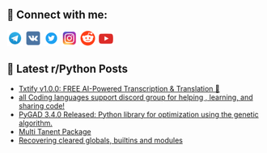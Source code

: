 ## 🔎 Connect with me:
[<img src="https://github.com/bullbesh/bullbesh/blob/main/images/Telegram.png" width="32" height="32" />](https://t.me/bullbesh)
[<img src="https://github.com/bullbesh/bullbesh/blob/main/images/VK.png" width="32" height="32" />](https://vk.com/bullbesh)
[<img src="https://github.com/bullbesh/bullbesh/blob/main/images/Twitter.png" width="32" height="32" />](https://twitter.com/bullbesh1)
[<img src="https://github.com/bullbesh/bullbesh/blob/main/images/Instagram.png" width="32" height="32" />](https://www.instagram.com/bullbesh)
[<img src="https://github.com/bullbesh/bullbesh/blob/main/images/Reddit.png" width="32" height="32" />](https://www.reddit.com/user/bullbesh)
[<img src="https://github.com/bullbesh/bullbesh/blob/main/images/YouTube.png" width="32" height="32" />](https://www.youtube.com/channel/UCtfjRs6uzgq5mfm8S06WTcg)

## 📕 Latest r/Python Posts
<!-- BLOG-POST-LIST:START -->
- [Txtify v1.0.0: FREE AI-Powered Transcription &amp; Translation 🚀](https://www.reddit.com/r/Python/comments/1hz002h/txtify_v100_free_aipowered_transcription/)
- [all Coding languages support discord group for helping , learning, and sharing code!](https://www.reddit.com/r/Python/comments/1hyxvfe/all_coding_languages_support_discord_group_for/)
- [PyGAD 3.4.0 Released: Python library for optimization using the genetic algorithm.](https://www.reddit.com/r/Python/comments/1hyxjqi/pygad_340_released_python_library_for/)
- [Multi Tanent Package](https://www.reddit.com/r/Python/comments/1hyx1wr/multi_tanent_package/)
- [Recovering cleared globals, builtins and modules](https://www.reddit.com/r/Python/comments/1hytjwd/recovering_cleared_globals_builtins_and_modules/)
<!-- BLOG-POST-LIST:END -->
